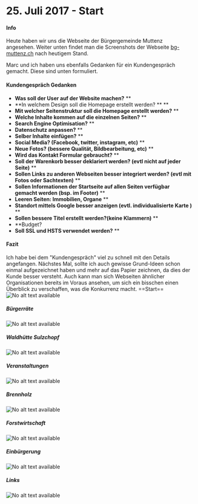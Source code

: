 # 25. Juli 2017 - Start
#### Info
Heute haben wir uns die Webseite der Bürgergemeinde Muttenz angesehen. Weiter unten findet man die Screenshots der Webseite [bg-muttenz.ch](https://bg-muttenz.ch/) nach heutigem Stand.


Marc und ich haben uns ebenfalls Gedanken für ein Kundengespräch gemacht. Diese sind unten formuliert.
#### Kundengespräch Gedanken
  - **Was soll der User auf der Website machen?** **
  - **In welchem Design soll die Homepage erstellt werden? ** **
  - **Mit welcher Seitenstruktur soll die Homepage erstellt werden?** **
  - **Welche Inhalte kommen auf die einzelnen Seiten?** **
  - **Search Engine Optimisation?** **
  - **Datenschutz anpassen?** **
  - **Selber Inhalte einfügen?** **
  - **Social Media? (Facebook, twitter, instagram, etc)** **
  - **Neue Fotos? (bessere Qualität, Bildbearbeitung, etc)** **
  - **Wird das Kontakt Formular gebraucht?** **
  - **Soll der Warenkorb besser deklariert werden? (evtl nicht auf jeder Seite)** **
  - **Sollen Links zu anderen Webseiten besser integriert werden? (evtl mit Fotos oder Sachtexten)** **
  - **Sollen Informationen der Startseite auf allen Seiten verfügbar gemacht werden (bsp. im Footer)** **
  - **Leeren Seiten: Immobilien, Organe** **
  - **Standort mittels Google besser anzeigen (evtl. individualisierte Karte )** **
  - **Sollen bessere Titel erstellt werden?(keine Klammern)** **
  - **Budget?
  - **Soll SSL und HSTS verwendet werden?** **

#### Fazit
Ich habe bei dem "Kundengespräch" viel zu schnell mit den Details angefangen. Nächstes Mal, sollte ich auch gewisse Grund-Ideen schon einmal aufgezeichnet haben und mehr auf das Papier zeichnen, da dies der Kunde besser versteht. Auch kann man sich Webseiten ähnlicher Organisationen bereits im Voraus ansehen, um sich ein bisschen einen Überblick zu verschaffen, was die Konkurrenz macht.
==Start== 
![No alt text available](/de/lernjournal/privat/bg-muttenz/20170725-bg-muttenz-start.png)
##### Bürgerräte
![No alt text available](/de/lernjournal/privat/bg-muttenz/20170725-bg-muttenz-buergerraete.png)
##### Waldhütte Sulzchopf
![No alt text available](/de/lernjournal/privat/bg-muttenz/20170725-bg-muttenz-waldhuette-sulzchopf.png)
##### Veranstaltungen
![No alt text available](/de/lernjournal/privat/bg-muttenz/20170725-bg-muttenz-veranstaltungen.png)
##### Brennholz
![No alt text available](/de/lernjournal/privat/bg-muttenz/20170725-bg-muttenz-brennholz.png)
##### Forstwirtschaft
![No alt text available](/de/lernjournal/privat/bg-muttenz/20170725-bg-muttenz-forstwirtschaft.png)
##### Einbürgerung
![No alt text available](/de/lernjournal/privat/bg-muttenz/20170725-bg-muttenz-einbuergerung.png)
##### Links
![No alt text available](/de/lernjournal/privat/bg-muttenz/20170725-bg-muttenz-links.png)
